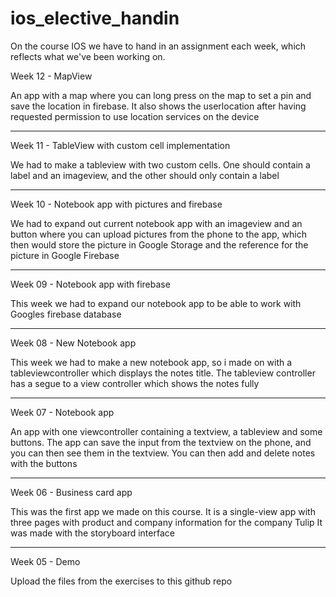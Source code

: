 # ios_elective_handin
On the course IOS we have to hand in an assignment each week, which reflects what we've been working on.

Week 12 - MapView

An app with a map where you can long press on the map to set a pin and save the location in firebase. It also shows the userlocation after having requested permission to use location services on the device

---

Week 11 - TableView with custom cell implementation

We had to make a tableview with two custom cells. One should contain a label and an imageview, and the other should only contain a label

---

Week 10 - Notebook app with pictures and firebase

We had to expand out current notebook app with an imageview and an button where you can upload pictures from the phone to the app, which then would store the picture in Google Storage and the reference for the picture in Google Firebase

---

Week 09 - Notebook app with firebase

This week we had to expand our notebook app to be able to work with Googles firebase database

---

Week 08 - New Notebook app

This week we had to make a new notebook app, so i made on with a tableviewcontroller which displays the notes title. The tableview controller has a segue to a view controller which shows the notes fully

---

Week 07 - Notebook app

An app with one viewcontroller containing a textview, a tableview and some buttons. The app can save the input from the textview on the phone, and you can then see them in the textview. You can then add and delete notes with the buttons

---

Week 06 - Business card app

This was the first app we made on this course. It is a single-view app with three pages with product and company information for the company Tulip
It was made with the storyboard interface

---

Week 05 - Demo

Upload the files from the exercises to this github repo
